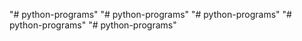 "# python-programs" 
"# python-programs" 
"# python-programs" 
"# python-programs" 
"# python-programs" 

